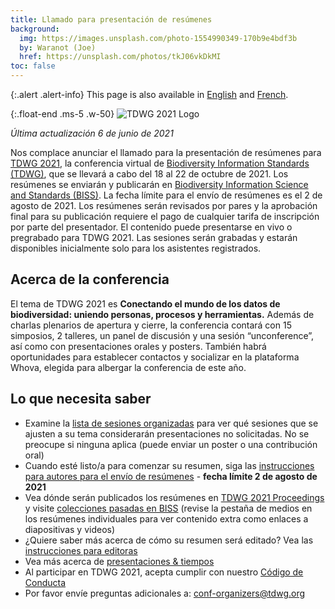 ```yaml
---
title: Llamado para presentación de resúmenes
background:
  img: https://images.unsplash.com/photo-1554990349-170b9e4bdf3b
  by: Waranot (Joe)
  href: https://unsplash.com/photos/tkJ06vkDkMI
toc: false
---
```


{:.alert .alert-info}
This page is also available in [English](/conferences/2021/call-for-abstracts/) and [French](/conferences/2021/fr/appel-a-participation/).

{:.float-end .ms-5 .w-50}
![TDWG 2021 Logo](https://static.tdwg.org/conferences/2021/logos/TDWG2021_logo-plant_400w.png)

_Última actualización 6 de junio de 2021_

Nos complace anunciar el llamado para la presentación de resúmenes para [TDWG 2021](/conferences/2021/es/), la conferencia virtual de [Biodiversity Information Standards (TDWG)](/), que se llevará a cabo del 18 al 22 de octubre de 2021. Los resúmenes se enviarán y publicarán en [Biodiversity Information Science and Standards (BISS)](https://biss.pensoft.net/). La fecha límite para el envío de resúmenes es el 2 de agosto de 2021. Los resúmenes serán revisados por pares y la aprobación final para su publicación requiere el pago de cualquier tarifa de inscripción por parte del presentador. El contenido puede presentarse en vivo o pregrabado para TDWG 2021. Las sesiones serán grabadas y estarán disponibles inicialmente solo para los asistentes registrados.

## Acerca de la conferencia

El tema de TDWG 2021 es **Conectando el mundo de los datos de biodiversidad: uniendo personas, procesos y herramientas.** Además de charlas plenarios de apertura y cierre, la conferencia contará con 15 simposios, 2 talleres, un panel de discusión y una sesión “unconference”, así como con presentaciones orales y posters. También habrá oportunidades para establecer contactos y socializar en la plataforma Whova, elegida para albergar la conferencia de este año.

## Lo que necesita saber

- Examine la [lista de sesiones organizadas](/conferences/2021/session-list/) para ver qué sesiones que se ajusten a su tema considerarán presentaciones no solicitadas. No se preocupe si ninguna aplica (puede enviar un poster o una contribución oral)
- Cuando esté listo/a para comenzar su resumen, siga las [instrucciones para autores para el envío de resúmenes](/conferences/2021/instructions-for-abstract-submission/) - **fecha límite 2 de agosto de 2021**
- Vea dónde serán publicados los resúmenes en [TDWG 2021 Proceedings](https://biss.pensoft.net/collection/293/) y visite [colecciones pasadas en BISS](https://biss.pensoft.net/collections/) (revise la pestaña de medios en los resúmenes individuales para ver contenido extra como enlaces a diapositivas y videos)
- ¿Quiere saber más acerca de cómo su resumen será editado? Vea las [instrucciones para editoras](/conferences/2021/instructions-for-editors/)
- Vea más acerca de [presentaciones & tiempos](/conferences/2021/es/info-de-presentaciones/)
- Al participar en TDWG 2021, acepta cumplir con nuestro [Código de Conducta](/about/code-of-conduct/)
- Por favor envíe preguntas adicionales a: <conf-organizers@tdwg.org>
